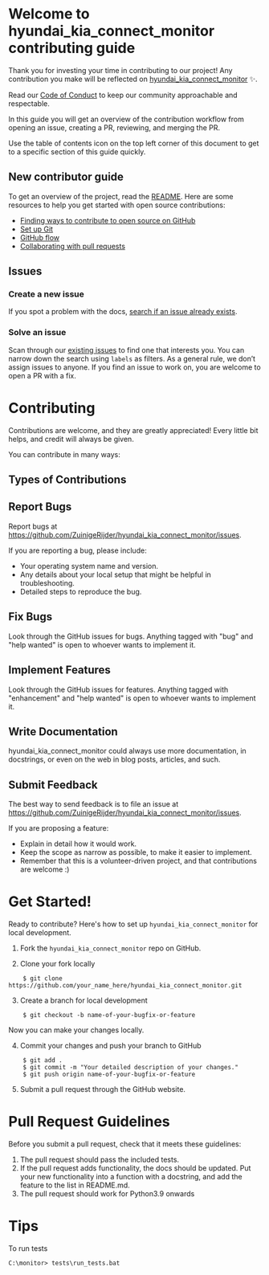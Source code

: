 # Welcome to hyundai_kia_connect_monitor contributing guide <!-- omit in toc -->

Thank you for investing your time in contributing to our project! Any contribution you make will be reflected on [hyundai_kia_connect_monitor](https://github.com/ZuinigeRijder/hyundai_kia_connect_monitor) :sparkles:.

Read our [Code of Conduct](./CODE_OF_CONDUCT.md) to keep our community approachable and respectable.

In this guide you will get an overview of the contribution workflow from opening an issue, creating a PR, reviewing, and merging the PR.

Use the table of contents icon on the top left corner of this document to get to a specific section of this guide quickly.

## New contributor guide

To get an overview of the project, read the [README](README.md). Here are some resources to help you get started with open source contributions:

- [Finding ways to contribute to open source on GitHub](https://docs.github.com/en/get-started/exploring-projects-on-github/finding-ways-to-contribute-to-open-source-on-github)
- [Set up Git](https://docs.github.com/en/get-started/quickstart/set-up-git)
- [GitHub flow](https://docs.github.com/en/get-started/quickstart/github-flow)
- [Collaborating with pull requests](https://docs.github.com/en/github/collaborating-with-pull-requests)



## Issues

### Create a new issue

If you spot a problem with the docs, [search if an issue already exists](https://docs.github.com/en/github/searching-for-information-on-github/searching-on-github/searching-issues-and-pull-requests#search-by-the-title-body-or-comments).

### Solve an issue

Scan through our [existing issues](https://github.com/ZuinigeRijder/hyundai_kia_connect_monitor) to find one that interests you. You can narrow down the search using `labels` as filters. As a general rule, we don’t assign issues to anyone. If you find an issue to work on, you are welcome to open a PR with a fix.


# Contributing

Contributions are welcome, and they are greatly appreciated! Every little bit
helps, and credit will always be given.

You can contribute in many ways:

## Types of Contributions

## Report Bugs

Report bugs at https://github.com/ZuinigeRijder/hyundai_kia_connect_monitor/issues.

If you are reporting a bug, please include:

* Your operating system name and version.
* Any details about your local setup that might be helpful in troubleshooting.
* Detailed steps to reproduce the bug.

## Fix Bugs

Look through the GitHub issues for bugs. Anything tagged with "bug" and "help
wanted" is open to whoever wants to implement it.

## Implement Features

Look through the GitHub issues for features. Anything tagged with "enhancement"
and "help wanted" is open to whoever wants to implement it.

## Write Documentation

hyundai_kia_connect_monitor could always use more documentation, in docstrings, or even on the web in blog posts,
articles, and such.

## Submit Feedback

The best way to send feedback is to file an issue at https://github.com/ZuinigeRijder/hyundai_kia_connect_monitor/issues.

If you are proposing a feature:

* Explain in detail how it would work.
* Keep the scope as narrow as possible, to make it easier to implement.
* Remember that this is a volunteer-driven project, and that contributions
  are welcome :)

# Get Started!

Ready to contribute? Here's how to set up `hyundai_kia_connect_monitor` for local development.

1. Fork the `hyundai_kia_connect_monitor` repo on GitHub.

2. Clone your fork locally

```
    $ git clone https://github.com/your_name_here/hyundai_kia_connect_monitor.git
```

3. Create a branch for local development

```
    $ git checkout -b name-of-your-bugfix-or-feature
```

   Now you can make your changes locally.

4. Commit your changes and push your branch to GitHub

```
    $ git add .
    $ git commit -m "Your detailed description of your changes."
    $ git push origin name-of-your-bugfix-or-feature
```

5. Submit a pull request through the GitHub website.

# Pull Request Guidelines

Before you submit a pull request, check that it meets these guidelines:

1. The pull request should pass the included tests.
2. If the pull request adds functionality, the docs should be updated. Put
   your new functionality into a function with a docstring, and add the
   feature to the list in README.md.
3. The pull request should work for Python3.9 onwards

# Tips

To run tests

```
C:\monitor> tests\run_tests.bat
```

